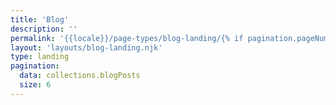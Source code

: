 ```yaml
---
title: 'Blog'
description: ''
permalink: '{{locale}}/page-types/blog-landing/{% if pagination.pageNumber > 0 %}{{ pagination.pageNumber + 1 }}/{% endif %}index.html'
layout: 'layouts/blog-landing.njk'
type: landing
pagination:
  data: collections.blogPosts
  size: 6
---
```


